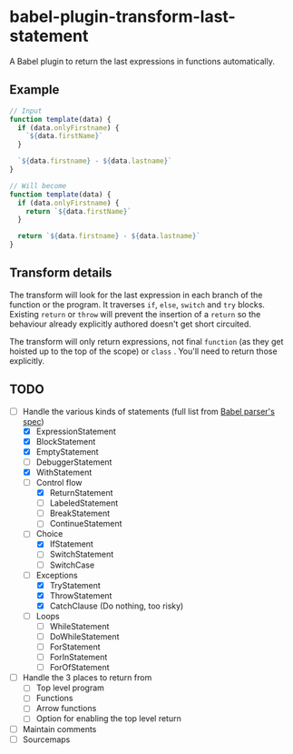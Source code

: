 babel-plugin-transform-last-statement
===

A Babel plugin to return the last expressions in functions automatically.

Example
---

```js
// Input
function template(data) {
  if (data.onlyFirstname) {
    `${data.firstName}`
  }

  `${data.firstname} - ${data.lastname}`
}

// Will become
function template(data) {
  if (data.onlyFirstname) {
    return `${data.firstName}`
  }

  return `${data.firstname} - ${data.lastname}`
}
```

Transform details
---

The transform will look for the last expression in each branch of the function or the program. It traverses `if`, `else`, `switch` and `try` blocks. Existing `return` or `throw` will prevent the insertion of a `return` so the behaviour already explicitly authored doesn't get short circuited.

The transform will only return expressions, not final `function` (as they get hoisted up to the top of the scope) or `class` . You'll need to return those explicitly.

TODO
---

- [ ] Handle the various kinds of statements (full list from [Babel parser's spec][babel-parser-spec])
  - [x] ExpressionStatement
  - [x] BlockStatement
  - [x] EmptyStatement
  - [ ] DebuggerStatement
  - [x] WithStatement
  - [ ] Control flow
    - [x] ReturnStatement
    - [ ] LabeledStatement
    - [ ] BreakStatement
    - [ ] ContinueStatement
  - [ ] Choice
    - [x] IfStatement
    - [ ] SwitchStatement
    - [ ] SwitchCase
  - [ ] Exceptions
    - [x] TryStatement
    - [x] ThrowStatement
    - [x] CatchClause (Do nothing, too risky)
  - [ ] Loops
    - [ ] WhileStatement
    - [ ] DoWhileStatement
    - [ ] ForStatement
    - [ ] ForInStatement
    - [ ] ForOfStatement
- [ ] Handle the 3 places to return from
  - [ ] Top level program
  - [ ] Functions
  - [ ] Arrow functions
  - [ ] Option for enabling the top level return
- [ ] Maintain comments
- [ ] Sourcemaps

[babel-parser-spec]: https://github.com/babel/babel/blob/master/packages/babel-parser/ast/spec.md#patterns